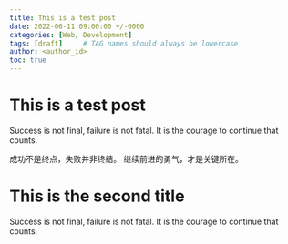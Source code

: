 ```yaml
---
title: This is a test post
date: 2022-06-11 09:00:00 +/-0000
categories: [Web, Development]
tags: [draft]     # TAG names should always be lowercase
author: <author_id>
toc: true
---
```


# This is a test post

Success is not final, failure is not fatal. It is the courage to continue that counts.

成功不是终点，失败并非终结。
继续前进的勇气，才是关键所在。 

# This is the second title

Success is not final, failure is not fatal. It is the courage to continue that counts.